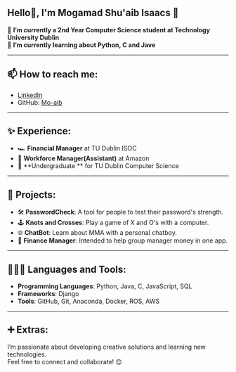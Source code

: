 ## Hello👋, I'm Mogamad Shu'aib Isaacs 👋

🔭 **I’m currently a 2nd Year Computer Science student at Technology University Dublin**  
🌱 **I’m currently learning about Python, C and Jave**

---

## 📫 How to reach me:
- [LinkedIn](https://www.linkedin.com/in/YOUR-LINKEDIN-USERNAME/)  
- GitHub: [Mo-aib](https://github.com/Mo-aib)

---

## ✨ Experience:
- 🏎️ **Financial Manager** at TU Dublin ISOC  
- 🔡 **Workforce Manager(Assistant)** at Amazon  
- 🔬 **Undergraduate ** for TU Dublin Computer Science  

---

## 🚀 Projects:
- 🛠️ **PasswordCheck**: A tool for people to test their password's strength.  
- 🕹️ **Knots and Crosses**: Play a game of X and O's with a computer.  
- 🌐 **ChatBot**: Learn about MMA with a personal chatboy.  
- 🚩 **Finance Manager**: Intended to help group manager money in one app.  

---

## 👨🏻‍💻 Languages and Tools:
- **Programming Languages**: Python, Java, C, JavaScript, SQL  
- **Frameworks**: Django  
- **Tools**: GitHub, Git, Anaconda, Docker, ROS, AWS  
---

## ➕ Extras:
I’m passionate about developing creative solutions and learning new technologies.  
Feel free to connect and collaborate! 😊
